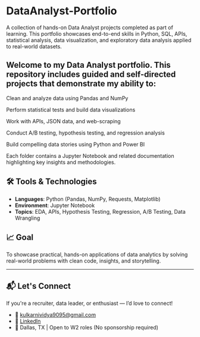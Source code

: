# DataAnalyst-Portfolio
A collection of hands-on Data Analyst projects completed as part of learning. This portfolio showcases end-to-end skills in Python, SQL, APIs, statistical analysis, data visualization, and exploratory data analysis applied to real-world datasets.
## Welcome to my Data Analyst portfolio. This repository includes guided and self-directed projects that demonstrate my ability to:

Clean and analyze data using Pandas and NumPy

Perform statistical tests and build data visualizations

Work with APIs, JSON data, and web-scraping

Conduct A/B testing, hypothesis testing, and regression analysis

Build compelling data stories using Python and Power BI

Each folder contains a Jupyter Notebook and related documentation highlighting key insights and methodologies.
## 🛠️ Tools & Technologies

- **Languages**: Python (Pandas, NumPy, Requests, Matplotlib)
- **Environment**: Jupyter Notebook
- **Topics**: EDA, APIs, Hypothesis Testing, Regression, A/B Testing, Data Wrangling
## 📈 Goal

To showcase practical, hands-on applications of data analytics by solving real-world problems with clean code, insights, and storytelling.

---

## 📬 Let's Connect

If you're a recruiter, data leader, or enthusiast — I’d love to connect!

- 📧 kulkarnividya9095@gmail.com  
- 🔗 [LinkedIn](https://www.linkedin.com/in/vidyakulkarni1795)  
- 📍 Dallas, TX | Open to W2 roles (No sponsorship required)
